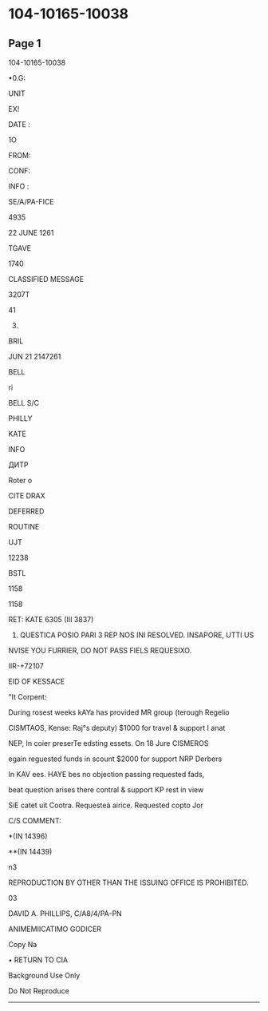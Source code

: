 # 104-10165-10038

## Page 1

104-10165-10038

•0.G:

UNIT

EX!

DATE :

1O

FROM:

CONF:

INFO :

SE/A/PA-FICE

4935

22 JUNE 1261

TGAVE

1740

CLASSIFIED MESSAGE

3207T

41

3.

BRIL

JUN 21 2147261

BELL

ri

BELL S/C

PHILLY

KATE

INFO

ДИТР

Roter o

CITE DRAX

DEFERRED

ROUTINE

UJT

12238

BSTL

1158

1158

RET: KATE 6305 (III 3837)

1. QUESTICA POSIO PARI 3 REP NOS INI RESOLVED. INSAPORE, UTTI US

NVISE YOU FURRIER, DO NOT PASS FIELS REQUESIXO.

IIR-+72107

EID OF KESSACE

"It Corpent:

During rosest weeks kAYa has provided MR group (terough Regelio

CISMTAOS, Kense: Raj°s deputy) $1000 for travel & support I anat

NEP, In coier preserTe edsting essets. On 18 Jure CISMEROS

egain reguested funds in scount $2000 for support NRP Derbers

In KAV ees. HAYE bes no objection passing requested fads,

beat question arises there contral & support KP rest in view

SiE catet uit Cootra. Requesteà airice. Requested copto Jor

C/S COMMENT:

*(IN 14396)

**(IN 14439)

n3

REPRODUCTION BY OTHER THAN THE ISSUING OFFICE IS PROHIBITED.

03

DAVID A. PHILLIPS, C/A8/4/PA-PN

ANIMEMIICATIMO GODICER

Copy Na

• RETURN TO CIA

Background Use Only

Do Not Reproduce

---

